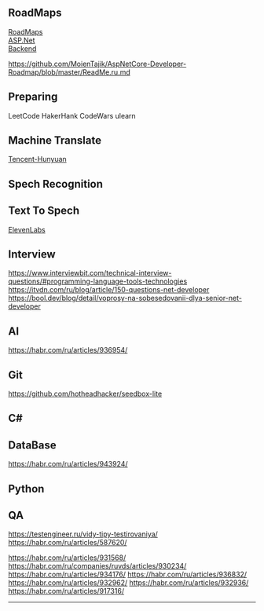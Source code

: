 ## RoadMaps
[RoadMaps](https://roadmap.sh/)  
[ASP.Net](https://roadmap.sh/aspnet-core)  
[Backend](https://roadmap.sh/backend)  

https://github.com/MoienTajik/AspNetCore-Developer-Roadmap/blob/master/ReadMe.ru.md

## Preparing
LeetCode
HakerHank
CodeWars
ulearn

## Machine Translate
[Tencent-Hunyuan](https://github.com/Tencent-Hunyuan/Hunyuan-MT)

## Spech Recognition

## Text To Spech
[ElevenLabs](https://help.elevenlabs.io/hc/en-us)

## Interview
https://www.interviewbit.com/technical-interview-questions/#programming-language-tools-technologies  
https://itvdn.com/ru/blog/article/150-questions-net-developer  
https://bool.dev/blog/detail/voprosy-na-sobesedovanii-dlya-senior-net-developer  

## AI
https://habr.com/ru/articles/936954/

## Git
https://github.com/hotheadhacker/seedbox-lite

## C#
## DataBase
https://habr.com/ru/articles/943924/
## Python

## QA
https://testengineer.ru/vidy-tipy-testirovaniya/
https://habr.com/ru/articles/587620/



https://habr.com/ru/articles/931568/
https://habr.com/ru/companies/ruvds/articles/930234/
https://habr.com/ru/articles/934176/
https://habr.com/ru/articles/936832/
https://habr.com/ru/articles/932962/
https://habr.com/ru/articles/932936/
https://habr.com/ru/articles/917316/


---